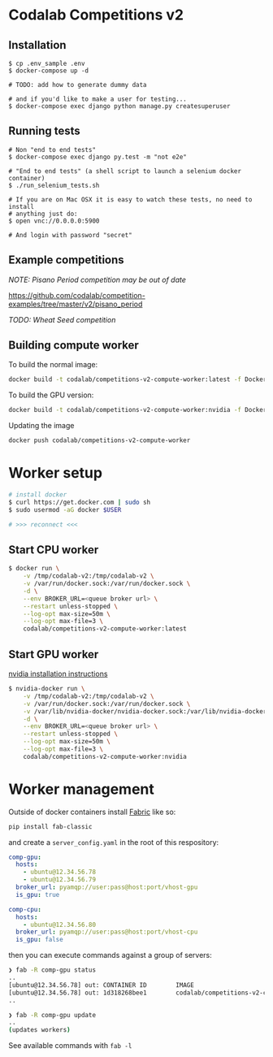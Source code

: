 # Codalab Competitions v2

## Installation


```
$ cp .env_sample .env
$ docker-compose up -d

# TODO: add how to generate dummy data

# and if you'd like to make a user for testing...
$ docker-compose exec django python manage.py createsuperuser
```

## Running tests

```
# Non "end to end tests"
$ docker-compose exec django py.test -m "not e2e"

# "End to end tests" (a shell script to launch a selenium docker container)
$ ./run_selenium_tests.sh

# If you are on Mac OSX it is easy to watch these tests, no need to install
# anything just do:
$ open vnc://0.0.0.0:5900

# And login with password "secret"
```

## Example competitions

_NOTE: Pisano Period competition may be out of date_

https://github.com/codalab/competition-examples/tree/master/v2/pisano_period

_TODO: Wheat Seed competition_


## Building compute worker

To build the normal image:

```bash
docker build -t codalab/competitions-v2-compute-worker:latest -f Dockerfile.compute_worker .
```

To build the GPU version:
```bash
docker build -t codalab/competitions-v2-compute-worker:nvidia -f Dockerfile.compute_worker_gpu .
```

Updating the image

```bash
docker push codalab/competitions-v2-compute-worker
```


# Worker setup

```bash
# install docker
$ curl https://get.docker.com | sudo sh
$ sudo usermod -aG docker $USER

# >>> reconnect <<<
```

## Start CPU worker

```bash
$ docker run \
    -v /tmp/codalab-v2:/tmp/codalab-v2 \
    -v /var/run/docker.sock:/var/run/docker.sock \
    -d \
    --env BROKER_URL=<queue broker url> \
    --restart unless-stopped \
    --log-opt max-size=50m \
    --log-opt max-file=3 \
    codalab/competitions-v2-compute-worker:latest 
```


## Start GPU worker

[nvidia installation instructions](https://github.com/NVIDIA/nvidia-docker#quickstart)

```bash
$ nvidia-docker run \
    -v /tmp/codalab-v2:/tmp/codalab-v2 \
    -v /var/run/docker.sock:/var/run/docker.sock \
    -v /var/lib/nvidia-docker/nvidia-docker.sock:/var/lib/nvidia-docker/nvidia-docker.sock \
    -d \
    --env BROKER_URL=<queue broker url> \
    --restart unless-stopped \
    --log-opt max-size=50m \
    --log-opt max-file=3 \
    codalab/competitions-v2-compute-worker:nvidia 
```

# Worker management

Outside of docker containers install [Fabric](http://fabfile.org/) like so:

```bash
pip install fab-classic
```

and create a `server_config.yaml` in the root of this respository:

```yaml
comp-gpu:
  hosts:
    - ubuntu@12.34.56.78
    - ubuntu@12.34.56.79
  broker_url: pyamqp://user:pass@host:port/vhost-gpu
  is_gpu: true

comp-cpu:
  hosts:
    - ubuntu@12.34.56.80
  broker_url: pyamqp://user:pass@host:port/vhost-cpu
  is_gpu: false
```

then you can execute commands against a group of servers:

```bash
❯ fab -R comp-gpu status
..
[ubuntu@12.34.56.78] out: CONTAINER ID        IMAGE                                           COMMAND                  CREATED             STATUS              PORTS               NAMES
[ubuntu@12.34.56.78] out: 1d318268bee1        codalab/competitions-v2-compute-worker:nvidia   "/bin/sh -c 'celery …"   2 hours ago         Up 2 hours                              hardcore_greider
..

❯ fab -R comp-gpu update
..
(updates workers)
```

See available commands with `fab -l`
